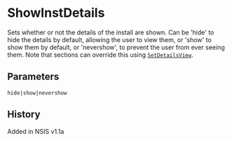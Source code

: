 # ShowInstDetails

Sets whether or not the details of the install are shown. Can be 'hide' to hide the details by default, allowing the user to view them, or 'show' to show them by default, or 'nevershow', to prevent the user from ever seeing them. Note that sections can override this using [`SetDetailsView`][1].

## Parameters

    hide|show|nevershow

## History

Added in NSIS v1.1a

[1]: SetDetailsView.md